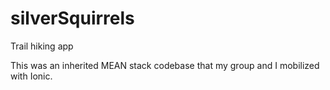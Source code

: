 # silverSquirrels
Trail hiking app

This was an inherited MEAN stack codebase that my group and I mobilized with Ionic. 
